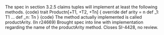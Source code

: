 The spec in section 3.2.5 claims tuples will implement at least the following methods.
{code}
trait Productn[+T1, +T2, +Tn] {
  override def arity = n
  def _1: T1 ...
  def _n: Tn
}
{code}
The method actually implemented is called productArity.
(In r24669) Brought spec into line with implementation regarding
the name of the productArity method.  Closes SI-4428, no review.
